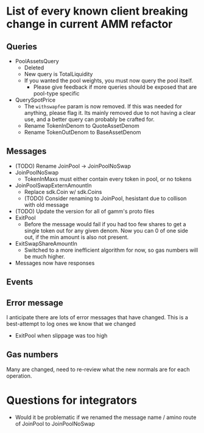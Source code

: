 # List of every known client breaking change in current AMM refactor

## Queries

* PoolAssetsQuery
  * Deleted
  * New query is TotalLiquidity
  * If you wanted the pool weights, you must now query the pool itself.
    * Please give feedback if more queries should be exposed that are pool-type specific
* QuerySpotPrice
  * The `withswapfee` param is now removed. If this was needed for anything, please flag it. Its mainly removed due to not having a clear use, and a better query can probably be crafted for.
  * Rename TokenInDenom to QuoteAssetDenom
  * Rename TokenOutDenom to BaseAssetDenom

## Messages

* (TODO) Rename JoinPool -> JoinPoolNoSwap
* JoinPoolNoSwap
  * TokenInMaxs must either contain every token in pool, or no tokens
* JoinPoolSwapExternAmountIn
  * Replace sdk.Coin w/ sdk.Coins
  * (TODO) Consider renaming to JoinPool, hesistant due to collison with old message
* (TODO) Update the version for all of gamm's proto files
* ExitPool
  * Before the message would fail if you had too few shares to get a single token out for any given denom. Now you can 0 of one side out, if the min amount is also not present.
* ExitSwapShareAmountIn
  * Switched to a more inefficient algorithm for now, so gas numbers will be much higher.
* Messages now have responses

## Events

## Error message

I anticipate there are lots of error messages that have changed. This is a best-attempt to log ones we know that we changed

* ExitPool when slippage was too high

## Gas numbers

Many are changed, need to re-review what the new normals are for each operation.

# Questions for integrators

* Would it be problematic if we renamed the message name / amino route of JoinPool to JoinPoolNoSwap
